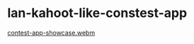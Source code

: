 # lan-kahoot-like-constest-app

[contest-app-showcase.webm](https://user-images.githubusercontent.com/28646040/217373910-a7d5a67f-aa30-408e-9257-81fbad949ce8.webm)
